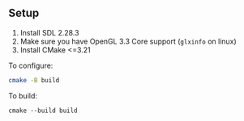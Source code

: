 ## Setup

1. Install SDL 2.28.3
2. Make sure you have OpenGL 3.3 Core support (`glxinfo` on linux)
3. Install CMake <=3.21

To configure:

```bash
cmake -B build
```

To build:
```
cmake --build build
```
